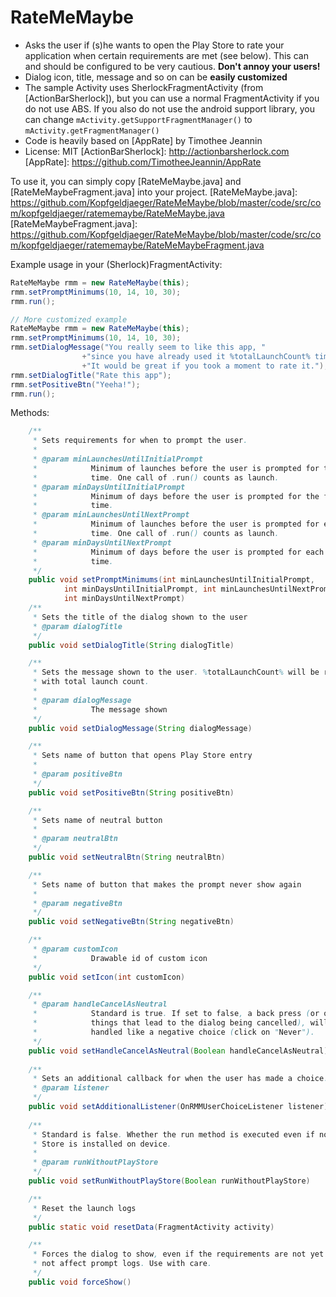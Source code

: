 RateMeMaybe
===========
- Asks the user if (s)he wants to open the Play Store to rate your application when certain requirements are met (see below). This can and should be configured to be very cautious. **Don't annoy your users!**
- Dialog icon, title, message and so on can be **easily customized**
- The sample Activity uses SherlockFragmentActivity (from [ActionBarSherlock]), but you can use a normal FragmentActivity if you do not use ABS. If you also do not use the android support library, you can change ```mActivity.getSupportFragmentManager()``` to ```mActivity.getFragmentManager()```
- Code is heavily based on [AppRate] by Timothee Jeannin
- License: MIT
[ActionBarSherlock]: http://actionbarsherlock.com
[AppRate]: https://github.com/TimotheeJeannin/AppRate

To use it, you can simply copy [RateMeMaybe.java] and [RateMeMaybeFragment.java] into your project.
[RateMeMaybe.java]: https://github.com/Kopfgeldjaeger/RateMeMaybe/blob/master/code/src/com/kopfgeldjaeger/ratememaybe/RateMeMaybe.java
[RateMeMaybeFragment.java]: https://github.com/Kopfgeldjaeger/RateMeMaybe/blob/master/code/src/com/kopfgeldjaeger/ratememaybe/RateMeMaybeFragment.java

Example usage in your (Sherlock)FragmentActivity:
```java
RateMeMaybe rmm = new RateMeMaybe(this);
rmm.setPromptMinimums(10, 14, 10, 30);
rmm.run();

// More customized example
RateMeMaybe rmm = new RateMeMaybe(this);
rmm.setPromptMinimums(10, 14, 10, 30);
rmm.setDialogMessage("You really seem to like this app, "
				+"since you have already used it %totalLaunchCount% times! "
				+"It would be great if you took a moment to rate it.");
rmm.setDialogTitle("Rate this app");
rmm.setPositiveBtn("Yeeha!");
rmm.run();
```

Methods:
```java
	/**
	 * Sets requirements for when to prompt the user.
	 * 
	 * @param minLaunchesUntilInitialPrompt
	 *            Minimum of launches before the user is prompted for the first
	 *            time. One call of .run() counts as launch.
	 * @param minDaysUntilInitialPrompt
	 *            Minimum of days before the user is prompted for the first
	 *            time.
	 * @param minLaunchesUntilNextPrompt
	 *            Minimum of launches before the user is prompted for each next
	 *            time. One call of .run() counts as launch.
	 * @param minDaysUntilNextPrompt
	 *            Minimum of days before the user is prompted for each next
	 *            time.
	 */
	public void setPromptMinimums(int minLaunchesUntilInitialPrompt,
			int minDaysUntilInitialPrompt, int minLaunchesUntilNextPrompt,
			int minDaysUntilNextPrompt)
	/**
	 * Sets the title of the dialog shown to the user
	 * @param dialogTitle
	 */
	public void setDialogTitle(String dialogTitle)

	/**
	 * Sets the message shown to the user. %totalLaunchCount% will be replaced
	 * with total launch count.
	 * 
	 * @param dialogMessage
	 *            The message shown
	 */
	public void setDialogMessage(String dialogMessage)

	/**
	 * Sets name of button that opens Play Store entry
	 * 
	 * @param positiveBtn
	 */
	public void setPositiveBtn(String positiveBtn)

	/**
	 * Sets name of neutral button
	 * 
	 * @param neutralBtn
	 */
	public void setNeutralBtn(String neutralBtn)

	/**
	 * Sets name of button that makes the prompt never show again
	 * 
	 * @param negativeBtn
	 */
	public void setNegativeBtn(String negativeBtn)

	/**
	 * @param customIcon
	 *            Drawable id of custom icon
	 */
	public void setIcon(int customIcon)

	/**
	 * @param handleCancelAsNeutral
	 *            Standard is true. If set to false, a back press (or other
	 *            things that lead to the dialog being cancelled), will be
	 *            handled like a negative choice (click on "Never").
	 */
	public void setHandleCancelAsNeutral(Boolean handleCancelAsNeutral)
	
	/**
	 * Sets an additional callback for when the user has made a choice.
	 * @param listener
	 */
	public void setAdditionalListener(OnRMMUserChoiceListener listener)
	
	/**
	 * Standard is false. Whether the run method is executed even if no Play
	 * Store is installed on device.
	 * 
	 * @param runWithoutPlayStore
	 */
	public void setRunWithoutPlayStore(Boolean runWithoutPlayStore)

	/**
	 * Reset the launch logs
	 */
	public static void resetData(FragmentActivity activity)

	/**
	 * Forces the dialog to show, even if the requirements are not yet met. Does
	 * not affect prompt logs. Use with care.
	 */
	public void forceShow()
```
